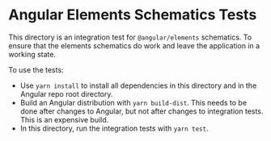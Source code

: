 # Angular Elements Schematics Tests

This directory is an integration test for `@angular/elements` schematics. To ensure
that the elements schematics do work and leave the application in a working state.

To use the tests:
- Use `yarn install` to install all dependencies in this directory and in the Angular repo root
    directory.
- Build an Angular distribution with `yarn build-dist`. This needs to be done after changes to
    Angular, but not after changes to integration tests. This is an expensive build.
- In this directory, run the integration tests with `yarn test`.